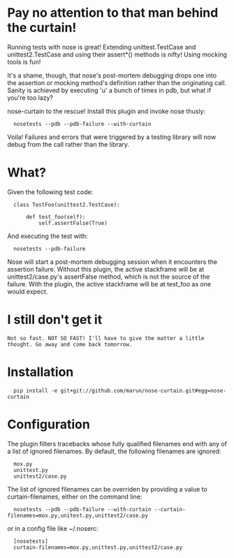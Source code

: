 # Pay no attention to that man behind the curtain!

  Running tests with nose is great!  Extending unittest.TestCase and
  unittest2.TestCase and using their assert*() methods is nifty!
  Using mocking tools is fun!

  It's a shame, though, that nose's post-mortem debugging drops one
  into the assertion or mocking method's definition rather than the
  originating call.  Sanity is achieved by executing 'u' a bunch of
  times in pdb, but what if you're too lazy?

  nose-curtain to the rescue!  Install this plugin and invoke nose thusly:

      nosetests --pdb --pdb-failure --with-curtain

  Voila! Failures and errors that were triggered by a testing library
  will now debug from the call rather than the library.

# What?

  Given the following test code:

      class TestFoo(unittest2.TestCase):

          def test_foo(self):
              self.assertFalse(True)

  And executing the test with:

      nosetests --pdb-failure

  Nose will start a post-mortem debugging session when it encounters
  the assertion failure.  Without this plugin, the active stackframe
  will be at unittest2/case.py's assertFalse method, which is not the
  source of the failure.  With the plugin, the active stackframe will
  be at test_foo as one would expect.

# I still don't get it

    Not so fast. NOT SO FAST! I'll have to give the matter a little
    thought. Go away and come back tomorrow.

# Installation

      pip install -e git+git://github.com/marun/nose-curtain.git#egg=nose-curtain

# Configuration

  The plugin filters tracebacks whose fully qualified filenames end
  with any of a list of ignored filenames.  By default, the following
  filenames are ignored:

      mox.py
      unittest.py
      unittest2/case.py

  The list of ignored filenames can be overriden by providing a value to
  curtain-filenames, either on the command line:

      nosetests --pdb --pdb-failure --with-curtain --curtain-filenames=mox.py,unitest.py,unittest2/case.py

  or in a config file like ~/.noserc:

      [nosetests]
      curtain-filenames=mox.py,unittest.py,unittest2/case.py
